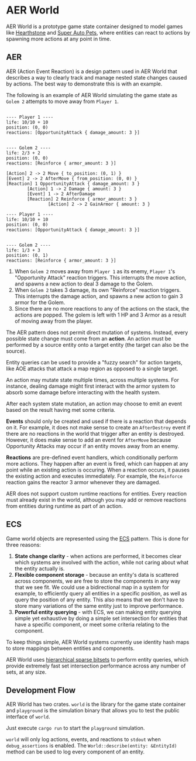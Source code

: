 # AER World

AER World is a prototype game state container designed to model games like [Hearthstone](https://hearthstone.blizzard.com/en-us) and [Super Auto Pets](https://teamwood.itch.io/super-auto-pets), where entities can react to actions by spawning more actions at any point in time.

## AER

AER (Action Event Reaction) is a design pattern used in AER World that describes a way to clearly track and manage nested state changes caused by actions. The best way to demonstrate this is with an example.

The following is an example of AER World simulating the game state as `Golem 2` attempts to move away from `Player 1`.

```

---- Player 1 ----
life: 10/10 + 10
position: (0, 0)
reactions: [OpportunityAttack { damage_amount: 3 }]


---- Golem 2 ----
life: 2/3 + 2
position: (0, 0)
reactions: [Reinforce { armor_amount: 3 }]

[Action] 2 -> 2 Move { to_position: (0, 1) }
[Event] 2 -> 2 AfterMove { from_position: (0, 0) }
[Reaction] 1 OpportunityAttack { damage_amount: 3 }
        [Action] 1 -> 2 Damage { amount: 3 }
        [Event] 1 -> 2 AfterDamage
        [Reaction] 2 Reinforce { armor_amount: 3 }
                [Action] 2 -> 2 GainArmor { amount: 3 }

---- Player 1 ----
life: 10/10 + 10
position: (0, 0)
reactions: [OpportunityAttack { damage_amount: 3 }]


---- Golem 2 ----
life: 1/3 + 3
position: (0, 1)
reactions: [Reinforce { armor_amount: 3 }]

```

1. When `Golem 2` moves away from `Player 1` as its enemy, `Player 1`'s "Opportunity Attack" reaction triggers. This interrupts the move action, and spawns a new action to deal 3 damage to the Golem.
2. When `Golem 2` takes 3 damage, its own "Reinforce" reaction triggers. This interrupts the damage action, and spawns a new action to gain 3 armor for the Golem.
3. Since there are no more reactions to any of the actions on the stack, the actions are popped. The golem is left with 1 HP and 3 Armor as a result of moving away from the player.

The AER pattern does not permit direct mutation of systems. Instead, every possible state change must come from an **action**. An action must be performed by a source entity onto a target entity (the target can also be the source).

Entity queries can be used to provide a "fuzzy search" for action targets, like AOE attacks that attack a map region as opposed to a single target.

An action may mutate state multiple times, across multiple systems. For instance, dealing damage might first interact with the armor system to absorb some damage before interacting with the health system.

After each system state mutation, an action may choose to emit an event based on the result having met some criteria.

**Events** should only be created and used if there is a reaction that depends on it. For example, it does not make sense to create an `AfterDestroy` event if there are no reactions in the world that trigger after an entity is destroyed. However, it does make sense to add an event for `AfterMove` because Opportunity Attacks may occur if an entity moves away from an enemy.

**Reactions** are pre-defined event handlers, which conditionally perform more actions. They happen after an event is fired, which can happen at any point while an existing action is occuring. When a reaction occurs, it pauses the existing action and executes immediately. For example, the `Reinforce` reaction gains the reactor 3 armor whenever they are damaged.

AER does not support custom runtime reactions for entities. Every reaction must already exist in the world, although you may add or remove reactions from entities during runtime as part of an action.

## ECS

Game world objects are represented using the [ECS](https://en.wikipedia.org/wiki/Entity_component_system) pattern. This is done for three reasons:

1. **State change clarity** - when actions are performed, it becomes clear which systems are involved with the action, while not caring about what the entity actually is.
2. **Flexible component storage** - because an entity's data is scattered across components, we are free to store the components in any way that we see fit. We could use a bidirectional map in a system for example, to efficiently query all entities in a specific position, as well as query the position of any entity. This also means that we don't have to store many variations of the same entity just to improve performance.
3. **Powerful entity querying** - with ECS, we can making entity querying simple yet exhaustive by doing a simple set intersection for entities that have a specific component, or meet some criteria relating to the component.

To keep things simple, AER World systems currently use identity hash maps to store mappings between entities and components.

AER World uses [hierarchical sparse bitsets](https://github.com/tower120/hi_sparse_bitset) to perform entity queries, which provide extremely fast set intersection performance across any number of sets, at any size.

## Development Flow

AER World has two crates. `world` is the library for the game state container and `playground` is the simulation binary that allows you to test the public interface of `world`.

Just execute `cargo run` to start the `playground` simulation.

`world` will only log actions, events, and reactions to `stdout` when `debug_assertions` is enabled. The `World::describe(entity: &EntityId)` method can be used to log every component of an entity.
